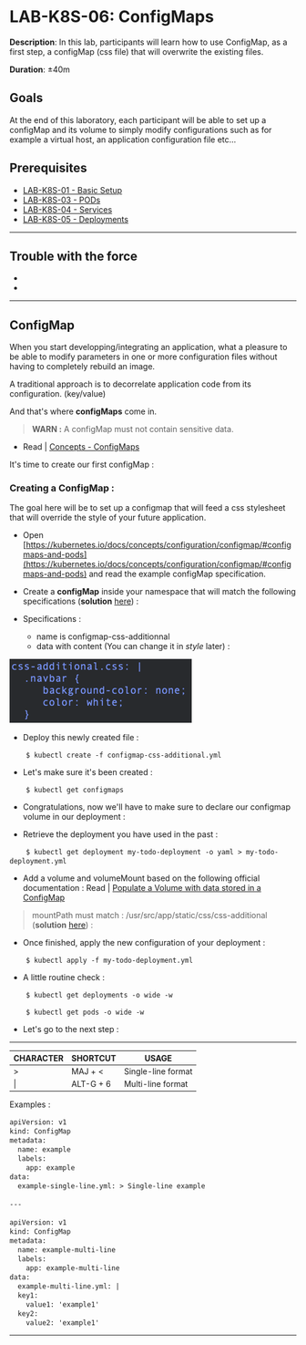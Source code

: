 # LAB-K8S-06: ConfigMaps

**Description**: In this lab, participants will learn how to use ConfigMap, as a first step, a configMap (css file) that will overwrite the existing files.

**Duration**: ±40m

## Goals
At the end of this laboratory, each participant will be able to set up a configMap and its volume to simply modify configurations such as for example a virtual host, an application configuration file etc...

## Prerequisites
 - [LAB-K8S-01 - Basic Setup](../LAB-K8S-01/README.MD)
 - [LAB-K8S-03 - PODs](../LAB-K8S-03/README.MD)
 - [LAB-K8S-04 - Services](../LAB-K8S-04/README.MD)
 - [LAB-K8S-05 - Deployments](../LAB-K8S-05/README.MD)
---

## Trouble with the force
-
-

---
## ConfigMap
When you start developping/integrating an application, what a pleasure to be able to modify parameters in one or more configuration files without having to completely rebuild an image.

A traditional approach is to decorrelate application code from its configuration. (key/value)

And that's where **configMaps** come in.

>**WARN :** A configMap must not contain sensitive data.

 - Read | [Concepts - ConfigMaps](https://kubernetes.io/docs/concepts/configuration/configmap/)
 
It's time to create our first configMap :

### Creating a ConfigMap :

The goal here will be to set up a configmap that will feed a css stylesheet that will override the style of your future application.

- Open [https://kubernetes.io/docs/concepts/configuration/configmap/#configmaps-and-pods](https://kubernetes.io/docs/concepts/configuration/configmap/#configmaps-and-pods) and read the example configMap specification.

- Create a  **configMap**  inside your namespace that will match the following specifications (**solution**  [here](https://github.com/sokube/kubernetes-training/blob/master/LAB-K8S-06/solutions/01-simple-todo-configmap.yml)) :
- Specifications : 

	- name is configmap-css-additionnal
	- data with content (You can change it in *style* later) :

![content-configmap](./img/02-configmap.png)

- Deploy this newly created file : 
``` shell
    $ kubectl create -f configmap-css-additional.yml
```
- Let's make sure it's been created :
``` shell
    $ kubectl get configmaps
```    
- Congratulations, now we'll have to make sure to declare our configmap volume in our deployment : 

 - Retrieve the deployment you have used in the past :
``` shell
    $ kubectl get deployment my-todo-deployment -o yaml > my-todo-deployment.yml
```

- Add a volume and volumeMount based on the following official documentation : Read | [Populate a Volume with data stored in a ConfigMap
](https://kubernetes.io/docs/tasks/configure-pod-container/configure-pod-configmap/#populate-a-volume-with-data-stored-in-a-configmap)
> mountPath must match : /usr/src/app/static/css/css-additional (**solution**  [here](https://github.com/sokube/kubernetes-training/blob/master/LAB-K8S-06/solutions/02-simple-todo-pod-deployment-configmap.yml)) :

- Once finished, apply the new configuration of your deployment :

``` shell
    $ kubectl apply -f my-todo-deployment.yml
```
- A little routine check :

``` shell
    $ kubectl get deployments -o wide -w
```

``` shell
    $ kubectl get pods -o wide -w
```

- Let's go to the next step :
--- 

| CHARACTER | SHORTCUT | USAGE |
|--|--|--|
| > | MAJ + < | Single-line format |
| \| | ALT-G + 6 | Multi-line format |

Examples : 

    apiVersion: v1
    kind: ConfigMap
    metadata:
      name: example
      labels:
        app: example
    data:
      example-single-line.yml: > Single-line example
	
    ---
    
    apiVersion: v1
    kind: ConfigMap
    metadata:
      name: example-multi-line
      labels:
        app: example-multi-line
    data:
      example-multi-line.yml: | 
	  key1:
	    value1: 'example1'
	  key2:
	    value2: 'example1'
	  
---
